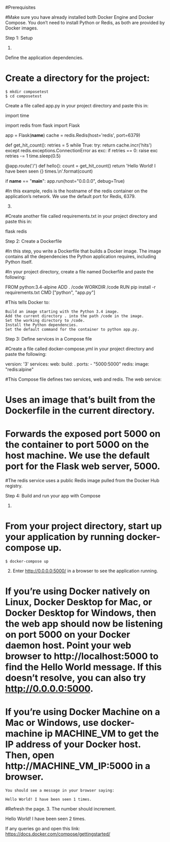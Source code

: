 #Prerequisites

#Make sure you have already installed both Docker Engine and Docker Compose. You don’t need to install Python or Redis, as both are provided by Docker images.

Step 1: Setup

1.
Define the application dependencies.

#    Create a directory for the project:

    $ mkdir composetest
    $ cd composetest

Create a file called app.py in your project directory and paste this in:

import time

import redis
from flask import Flask


app = Flask(__name__)
cache = redis.Redis(host='redis', port=6379)


def get_hit_count():
    retries = 5
    while True:
        try:
            return cache.incr('hits')
        except redis.exceptions.ConnectionError as exc:
            if retries == 0:
                raise exc
            retries -= 1
            time.sleep(0.5)


@app.route('/')
def hello():
    count = get_hit_count()
    return 'Hello World! I have been seen {} times.\n'.format(count)

if __name__ == "__main__":
    app.run(host="0.0.0.0", debug=True)


#In this example, redis is the hostname of the redis container on the application’s network. We use the default port for Redis, 6379.

3. 
#Create another file called requirements.txt in your project directory and paste this in:

flask
redis


Step 2: Create a Dockerfile

#In this step, you write a Dockerfile that builds a Docker image. The image contains all the dependencies the Python application requires, including Python itself.

#In your project directory, create a file named Dockerfile and paste the following:

FROM python:3.4-alpine
ADD . /code
WORKDIR /code
RUN pip install -r requirements.txt
CMD ["python", "app.py"]

#This tells Docker to:

    Build an image starting with the Python 3.4 image.
    Add the current directory . into the path /code in the image.
    Set the working directory to /code.
    Install the Python dependencies.
    Set the default command for the container to python app.py.

Step 3: Define services in a Compose file

#Create a file called docker-compose.yml in your project directory and paste the following:

version: '3'
services:
  web:
    build: .
    ports:
     - "5000:5000"
  redis:
    image: "redis:alpine"

#This Compose file defines two services, web and redis. The web service:

#   Uses an image that’s built from the Dockerfile in the current directory.
#    Forwards the exposed port 5000 on the container to port 5000 on the host machine. We use the default port for the Flask web server, 5000.

#The redis service uses a public Redis image pulled from the Docker Hub registry.


Step 4: Build and run your app with Compose

1.
#    From your project directory, start up your application by running docker-compose up.

    $ docker-compose up

2.
    Enter http://0.0.0.0:5000/ in a browser to see the application running.

#   If you’re using Docker natively on Linux, Docker Desktop for Mac, or Docker Desktop for Windows, then the web app should now be listening on port 5000 on your Docker daemon host. Point your web browser to http://localhost:5000 to find the Hello World message. If this doesn’t resolve, you can also try http://0.0.0.0:5000.

#    If you’re using Docker Machine on a Mac or Windows, use docker-machine ip MACHINE_VM to get the IP address of your Docker host. Then, open http://MACHINE_VM_IP:5000 in a browser.

    You should see a message in your browser saying:

    Hello World! I have been seen 1 times.

#Refresh the page.
3.
 The number should increment.

Hello World! I have been seen 2 times.




If any queries go and open this link:
  https://docs.docker.com/compose/gettingstarted/ 
